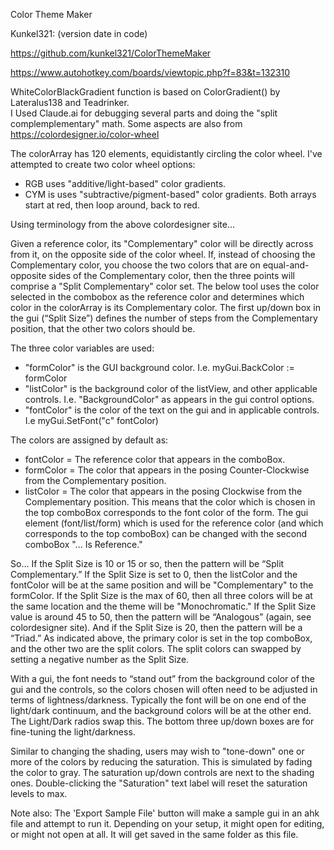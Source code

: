 Color Theme Maker

Kunkel321: (version date in code)

https://github.com/kunkel321/ColorThemeMaker

https://www.autohotkey.com/boards/viewtopic.php?f=83&t=132310

WhiteColorBlackGradient function is based on ColorGradient() by Lateralus138 and Teadrinker.  
I Used Claude.ai for debugging several parts and doing the "split complemplementary" math. 
Some aspects are also from https://colordesigner.io/color-wheel

The colorArray has 120 elements, equidistantly circling the color wheel.  I've attempted to create two color wheel options:
* RGB uses "additive/light-based" color gradients.
* CYM is uses "subtractive/pigment-based" color gradients.
Both arrays start at red, then loop around, back to red.

Using terminology from the above colordesigner site...

Given a reference color, its "Complementary" color will be directly across from it, on the opposite side of the color wheel.  If, instead of choosing the Complementary color, you choose the two colors that are on equal-and-opposite sides of the Complementary color, then the three points will comprise a "Split Complementary" color set.  The below tool uses the color selected in the combobox as the reference color and determines which color in the colorArray is its Complementary color.  The first up/down box in the gui (“Split Size”) defines the number of steps from the Complementary position, that the other two colors should be.  

The three color variables are used:
* "formColor" is the GUI background color.  I.e. myGui.BackColor := formColor
* "listColor" is the background color of the listView, and other applicable controls.  I.e. "BackgroundColor" as appears in the gui control options. 
* "fontColor" is the color of the text on the gui and in applicable controls.  I.e myGui.SetFont("c" fontColor)

The colors are assigned by default as:  
* fontColor = The reference color that appears in the comboBox.
* formColor = The color that appears in the posing Counter-Clockwise from the Complementary position. 
* listColor = The color that appears in the posing Clockwise from the Complementary position. 
This means that the color which is chosen in the top comboBox corresponds to the font color of the form.  The gui element (font/list/form) which is used for the reference color (and which corresponds to the top comboBox) can be changed with the second comboBox "... Is Reference."   

So… If the Split Size is 10 or 15 or so, then the pattern will be “Split Complementary.”  If the Split Size is set to 0, then the listColor and the fontColor will be at the same position and will be "Complementary" to the formColor.   If the Split Size is the max of 60, then all three colors will be at the same location and the theme will be "Monochromatic."  If the Split Size value is around 45 to 50, then the pattern will be “Analogous” (again, see colordesigner site).  And if the Split Size is 20, then the pattern will be a “Triad.”   As indicated above, the primary color is set in the top comboBox, and the other two are the split colors.  The split colors can swapped by setting a negative number as the Split Size.

With a gui, the font needs to “stand out” from the background color of the gui and the controls, so the  colors chosen will often need to be adjusted in terms of lightness/darkness.  Typically the font will be on one end of the light/dark continuum, and the background colors will be at the other end.  The Light/Dark radios swap this.  The bottom three up/down boxes are for fine-tuning the light/darkness. 

Similar to changing the shading, users may wish to "tone-down" one or more of the colors by reducing the saturation.  This is simulated by fading the color to gray.  The saturation up/down controls are next to the shading ones. Double-clicking the "Saturation" text label will reset the saturation levels to max. 

Note also:  The 'Export Sample File' button will make a sample gui in an ahk file and attempt to run it.  Depending on your setup, it might open for editing, or might not open at all.  It will get saved in the same folder as this file. 
